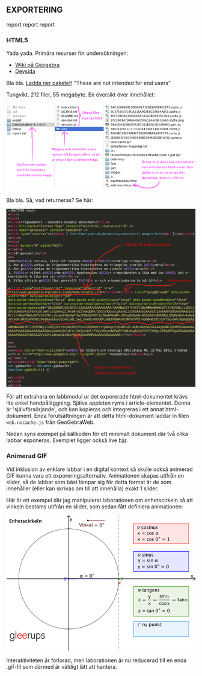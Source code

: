 ## EXPORTERING

report report report

### HTML5

Yada yada. Primära resurser för undersökningen: 

*    [Wiki på Geogebra](http://wiki.geogebra.org/en/Tutorial:Creating_HTML5_documents_with_GeoGebraWeb)
*    [Devsida](http://dev.geogebra.org/trac/wiki/GeoGebraWeb)


Bla bla. [Ladda ner paketet](http://dev.geogebra.org/download/web/GeoGebraWeb-latest.zip)! "These are not intended for end users"

Tungvikt. 212 filer, 55 megabyte. En översikt över innehållet:

<img src='./bilder/geogebraweb-content.png' />

Bla bla. Så, vad returneras? Se här:

<img src='./bilder/geogebraweb-export.png' />

För att extrahera en labbmodul ur det exporerade html-dokumentet krävs lite enkel handpåläggning. Själva appleten ryms i article-elementet. Denna är 'självförsörjande', och kan kopieras och integreras i ett annat html-dokument. Enda förutsättningen är att detta html-dokument laddar in filen `web.nocache.js` från GeoGebraWeb.

Nedan syns exempel på källkoden för ett minimalt dokument där två olika labbar exponeras. Exemplet ligger också live [här](http://krawaller.github.com/gleerups/export/applets.html).

<imr src='./bilder/geogebraweb-composite.png' />

### Animerad GIF

Vid inklusion av enklare labbar i en digital kontext så skulle också animerad GIF kunna vara ett exporeringsalternativ. Animationen skapas utifrån en slider, så de labbar som bäst lämpar sig för detta format är de som innehåller (eller kan skrivas om till att innehålla) exakt 1 slider. 

Här är ett exempel där jag manipulerat laborationen om enhetscirkeln så att vinkeln bestäms utifrån en slider, som sedan fått definiera animationen:

<img src='./export/353_Enhetscirkeln.gif' />

Interaktiviteten är förlorad, men laborationen är nu reducerad till en enda .gif-fil som därmed är väldigt lätt att hantera.